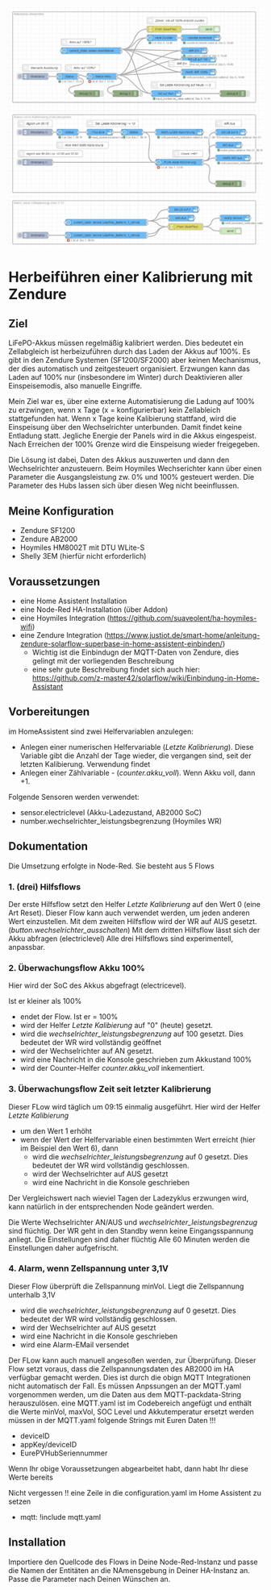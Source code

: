 
![Flow](/Flows_kalibrierung.JPG)

# Herbeiführen einer Kalibrierung mit Zendure
## Ziel
LiFePO-Akkus müssen regelmäßig kalibriert werden. Dies bedeutet ein Zellabgleich ist herbeizuführen durch das Laden der Akkus auf 100%.
Es gibt in den Zendure Systemen (SF1200/SF2000) aber keinen Mechanismus, der dies automatisch und zeitgesteuert organisiert. 
Erzwungen kann das Laden auf 100% nur (insbesondere im Winter) durch Deaktivieren aller Einspeisemodis, also manuelle Eingriffe.

Mein Ziel war es, über eine externe Automatisierung die Ladung auf 100% zu erzwingen, wenn x Tage (x = konfigurierbar) kein Zellableich stattgefunden hat.
Wenn x Tage keine Kalibierung stattfand, wird die Einspeisung über den Wechselrichter unterbunden. Damit findet keine Entladung statt. Jegliche Energie der Panels wird in die Akkus eingespeist. 
Nach Erreichen der 100% Grenze wird die Einspeisung wieder freigegeben.

Die Lösung ist dabei, Daten des Akkus auszuwerten und dann den Wechselrichter anzusteuern. Beim Hoymiles Wechserichter kann über einen Parameter die Ausgangsleistung zw. 0% und 100% gesteuert werden.
Die Parameter des Hubs lassen sich über diesen Weg nicht beeinflussen. 


## Meine Konfiguration
 - Zendure SF1200
 - Zendure AB2000
 - Hoymiles HM8002T mit DTU WLite-S
 - Shelly 3EM (hierfür nicht erforderlich)

## Voraussetzungen
- eine Home Assistent Installation
- eine Node-Red HA-Installation (über Addon)
- eine Hoymiles Integration (https://github.com/suaveolent/ha-hoymiles-wifi)
- eine Zendure Integration (https://www.justiot.de/smart-home/anleitung-zendure-solarflow-superbase-in-home-assistent-einbinden/)
    - Wichtig ist die Einbindugn der MQTT-Daten von Zendure, dies gelingt mit der vorliegenden Beschreibung 
    - eine sehr gute Beschreibung findet sich auch hier: https://github.com/z-master42/solarflow/wiki/Einbindung-in-Home-Assistant

## Vorbereitungen
im HomeAssistent sind zwei Helfervariablen anzulegen:
- Anlegen einer numerischen Helfervariable (_Letzte Kalibrierung_). Diese Variable gibt die Anzahl der Tage wieder, die vergangen sind, seit der letzten Kalibierung.
Verwendung findet 
- Anlegen einer Zählvariable - (_counter.akku_voll_). Wenn Akku voll, dann +1.   

Folgende Sensoren werden verwendet:
- sensor.electriclevel (Akku-Ladezustand, AB2000 SoC)
- number.wechselrichter_leistungsbegrenzung (Hoymiles WR) 

## Dokumentation
Die Umsetzung erfolgte in Node-Red.
Sie besteht aus 5 Flows

### 1. (drei) Hilfsflows
Der erste Hilfsflow setzt den Helfer _Letzte Kalibrierung_ auf den Wert 0 (eine Art Reset). Dieser Flow kann auch verwendet werden, um jeden anderen Wert einzustellen.
Mit dem zweiten Hilfsflow wird der WR auf AUS gesetzt. (_button.wechselrichter_ausschalten_)
Mit dem dritten Hilfsflow lässt sich der Akku abfragen (electriclevel)
Alle drei Hilfsflows sind experimentell, anpassbar.

### 2. Überwachungsflow Akku 100%
Hier wird der SoC des Akkus abgefragt (electricevel).

Ist er kleiner als 100%
- endet der Flow.
Ist er = 100% 
- wird der Helfer _Letzte Kalibierung_ auf "0" (heute) gesetzt.
- wird die _wechselrichter_leistungsbegrenzung_ auf 100 gesetzt. Dies bedeutet der WR wird vollständig geöffnet
- wird der Wechselrichter auf AN gesetzt.
- wird eine Nachricht in die Konsole geschrieben zum Akkustand 100%
- wird der Counter-Helfer _counter.akku_voll_ inkementiert.

### 3. Überwachungsflow Zeit seit letzter Kalibrierung
Dieser FLow wird täglich um 09:15 einmalig ausgeführt.
Hier wird der Helfer _Letzte Kalibierung_
- um den Wert 1 erhöht
- wenn der Wert der Helfervariable einen bestimmten Wert erreicht (hier im Beispiel den Wert 6), dann 
    - wird die _wechselrichter_leistungsbegrenzung_ auf 0 gesetzt. Dies bedeutet der WR wird vollständig geschlossen.
    - wird der Wechselrichter auf AUS gesetzt
    - wird eine Nachricht in die Konsole geschrieben

Der Vergleichswert nach wieviel Tagen der Ladezyklus erzwungen wird, kann natürlich in der entsprechenden Node geändert werden.

Die Werte Wechselrichter AN/AUS und _wechselrichter_leistungsbegrenzug_ sind flüchtig. Der WR  geht in den Standby wenn keine Eingangsspannung anliegt. Die Einstellungen sind daher flüchtig
Alle 60 Minuten werden die Einstellungen daher aufgefrischt.

### 4. Alarm, wenn Zellspannung unter 3,1V
Dieser Flow überprüft die Zellspannung minVol.
Liegt die Zellspannung unterhalb 3,1V
- wird die _wechselrichter_leistungsbegrenzung_ auf 0 gesetzt. Dies bedeutet der WR wird vollständig geschlossen.
- wird der Wechselrichter auf AUS gesetzt
- wird eine Nachricht in die Konsole geschrieben
- wird eine Alarm-EMail versendet

Der FLow kann auch manuell angesoßen werden, zur Überprüfung.
Dieser Flow setzt voraus, dass die Zellspannungsdaten des AB2000 im HA verfügbar gemacht werden.
Dies ist durch die obign MQTT Integrationen nicht automatisch der Fall.
Es müssen Anpssungen an der MQTT.yaml vorgenommen werden, um die Daten aus dem MQTT-packdata-String herauszulösen.
eine MQTT.yaml ist im Codebereich angefügt und enthält  die Werte minVol, maxVol, SOC Level und Akkutemperatur
ersetzt werden müssen in der MQTT.yaml folgende Strings mit Euren Daten !!!
- deviceID
- appKey/deviceID
- EurePVHubSeriennummer

Wenn Ihr obige Voraussetzungen abgearbeitet habt, dann habt Ihr diese Werte bereits 

Nicht vergessen !! eine Zeile in die configuration.yaml im Home Assistent zu setzen
- mqtt: !include mqtt.yaml

## Installation
Importiere den Quellcode des Flows in Deine Node-Red-Instanz und passe die Namen der Entitäten an die NAmensgebung in Deiner HA-Instanz an.
Passe die Parameter nach Deinen Wünschen an.
